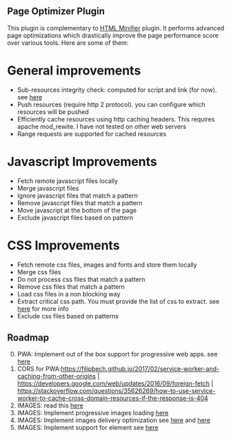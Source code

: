 
Page Optimizer Plugin
---------------------

This plugin is complementary to [HTML Minifier](https://git.inimov.com/projects/WO/repos/html-minifier/) plugin. It performs advanced page optimizations which drastically improve the page performance score over various tools. Here are some of them:

# General improvements

- Sub-resources integrity check: computed for script and link (for now). see [here](https://hacks.mozilla.org/2015/09/subresource-integrity-in-firefox-43/)
- Push resources (require http 2 protocol). you can configure which resources will be pushed
- Efficiently cache resources using http caching headers. This requires apache mod_rewite. I have not tested on other web servers
- Range requests are supported for cached resources

# Javascript Improvements

- Fetch remote javascript files locally
- Merge javascript files
- Ignore javascript files that match a pattern
- Remove javascript files that match a pattern
- Move javascript at the bottom of the page
- Exclude javascript files based on pattern

# CSS Improvements

- Fetch remote css files, images and fonts and store them locally
- Merge css files
- Do not process css files that match a pattern
- Remove css files that match a pattern
- Load css files in a non blocking way
- Extract critical css path. You must provide the list of css to extract. see [here](https://developers.google.com/speed/docs/insights/OptimizeCSSDelivery) for more info
- Exclude css files based on patterns

Roadmap
-------

0. PWA: Implement out of the box support for progressive web apps. see [here](https://techbeacon.com/how-use-service-workers-progressive-web-apps?utm_source=mobilewebweekly&utm_medium=email)
0. CORS for PWA:https://filipbech.github.io/2017/02/service-worker-and-caching-from-other-origins | https://developers.google.com/web/updates/2016/09/foreign-fetch | https://stackoverflow.com/questions/35626269/how-to-use-service-worker-to-cache-cross-domain-resources-if-the-response-is-404
0. IMAGES: read this [here](https://kinsta.com/blog/optimize-images-for-web/)
0. IMAGES: Implement progressive images loading [here](https://jmperezperez.com/medium-image-progressive-loading-placeholder/)
0. IMAGES: Implement images delivery optimization see [here](https://www.smashingmagazine.com/2017/04/content-delivery-network-optimize-images/) and [here](https://developers.google.com/web/updates/2015/09/automating-resource-selection-with-client-hints)
0. IMAGES: Implement support for <pictures> element see [here](https://www.smashingmagazine.com/2013/10/automate-your-responsive-images-with-mobify-js/)